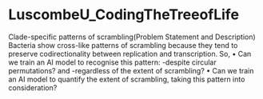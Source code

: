 # LuscombeU_CodingTheTreeofLife
Clade-specific patterns of scrambling​(Problem Statement and Description)
Bacteria show cross-like patterns of scrambling because they tend to preserve codirectionality between replication and transcription.
So,
   • Can we train an AI model to recognise this pattern:
                -despite circular permutations?
            and -regardless of the extent of scrambling?
   • Can we train an AI model to quantify the extent of scrambling, taking this pattern into consideration?
